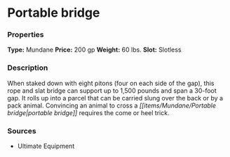 ﻿---
Title: "Portable bridge"
Type: "Mundane"
Price: "200 gp"
Weight: "60 lbs."
Slot: "Slotless"
Description: |
  "When staked down with eight pitons (four on each side of the gap), this rope and slat bridge can support up to 1,500 pounds and span a 30-foot gap. It rolls up into a parcel that can be carried slung over the back or by a pack animal. Convincing an animal to cross a portable bridge requires the come or heel trick."
Sources: "['Ultimate Equipment']"
---

# Portable bridge

### Properties

**Type:** Mundane **Price:** 200 gp **Weight:** 60 lbs. **Slot:** Slotless

### Description

When staked down with eight pitons (four on each side of the gap), this rope and slat bridge can support up to 1,500 pounds and span a 30-foot gap. It rolls up into a parcel that can be carried slung over the back or by a pack animal. Convincing an animal to cross a _[[items/Mundane/Portable bridge|portable bridge]]_ requires the come or heel trick.

### Sources

* Ultimate Equipment
